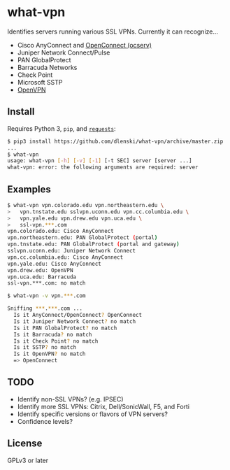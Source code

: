 # what-vpn

Identifies servers running various SSL VPNs. Currently it can recognize…

* Cisco AnyConnect and [OpenConnect (ocserv)](https://ocserv.gitlab.io/www)
* Juniper Network Connect/Pulse
* PAN GlobalProtect
* Barracuda Networks
* Check Point
* Microsoft SSTP
* [OpenVPN](https://openvpn.net/)

## Install

Requires Python 3, `pip`, and [`requests`](https://docs.python-requests.org):

```sh
$ pip3 install https://github.com/dlenski/what-vpn/archive/master.zip
...
$ what-vpn
usage: what-vpn [-h] [-v] [-1] [-t SEC] server [server ...]
what-vpn: error: the following arguments are required: server
```

## Examples

```sh
$ what-vpn vpn.colorado.edu vpn.northeastern.edu \
>   vpn.tnstate.edu sslvpn.uconn.edu vpn.cc.columbia.edu \
>   vpn.yale.edu vpn.drew.edu vpn.uca.edu \
>   ssl-vpn.***.com
vpn.colorado.edu: Cisco AnyConnect
vpn.northeastern.edu: PAN GlobalProtect (portal)
vpn.tnstate.edu: PAN GlobalProtect (portal and gateway)
sslvpn.uconn.edu: Juniper Network Connect
vpn.cc.columbia.edu: Cisco AnyConnect
vpn.yale.edu: Cisco AnyConnect
vpn.drew.edu: OpenVPN
vpn.uca.edu: Barracuda
ssl-vpn.***.com: no match

$ what-vpn -v vpn.***.com

Sniffing ***.***.com ...
  Is it AnyConnect/OpenConnect? OpenConnect
  Is it Juniper Network Connect? no match
  Is it PAN GlobalProtect? no match
  Is it Barracuda? no match
  Is it Check Point? no match
  Is it SSTP? no match
  Is it OpenVPN? no match
  => OpenConnect
```

## TODO

* Identify non-SSL VPNs? (e.g. IPSEC)
* Identify more SSL VPNs: Citrix, Dell/SonicWall, F5, and Forti
* Identify specific versions or flavors of VPN servers?
* Confidence levels?

## License

GPLv3 or later
